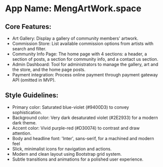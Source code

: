 # **App Name**: MengArtWork.space

## Core Features:

- Art Gallery: Display a gallery of community members' artwork.
- Commission Store: List available commission options from artists with search and filter.
- Community Info Page: The home page with 4 sections: a header, a section of posts, a section for community info, and a contact us section.
- Admin Dashboard: Tool for administrators to manage the gallery, art and the store, and the home page posts.
- Payment integration: Process online payment through payment gateway API (omitted in MVP).

## Style Guidelines:

- Primary color: Saturated blue-violet (#9400D3) to convey sophistication.
- Background color: Very dark desaturated violet (#2E2933) for a modern dark theme.
- Accent color: Vivid purple-red (#D30074) to contrast and draw attention.
- Body and headline font: 'Inter', sans-serif, for a machined and modern feel
- Slick, minimalist icons for navigation and actions.
- Modern and clean layout using Bootstrap grid system.
- Subtle transitions and animations for a polished user experience.